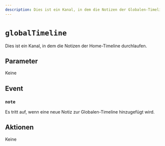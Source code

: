 ```yaml
---
description: Dies ist ein Kanal, in dem die Notizen der Globalen-Timeline durchlaufen.
---
```


# `globalTimeline`

Dies ist ein Kanal, in dem die Notizen der Home-Timeline durchlaufen.

## Parameter

Keine

## Event

### `note`

<MkSchemaViewer :schema="{
 $ref: 'misskey://Note'
}"/>

Es tritt auf, wenn eine neue Notiz zur Globalen-Timeline hinzugefügt wird.

## Aktionen

Keine
